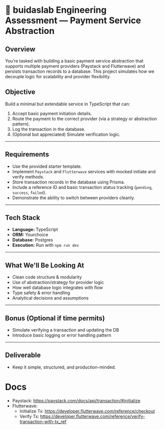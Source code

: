 # 🧾 buidaslab Engineering Assessment — Payment Service Abstraction

## Overview

You’re tasked with building a basic payment service abstraction that supports multiple payment providers (Paystack and Flutterwave) and persists transaction records to a database. This project simulates how we decouple logic for scalability and provider flexibility.

## Objective

Build a minimal but extendable service in TypeScript that can:

1. Accept basic payment initiation details.
2. Route the payment to the correct provider (via a strategy or abstraction pattern).
3. Log the transaction in the database.
4. (Optional but appreciated) Simulate verification logic.

---

## Requirements

- Use the provided starter template.
- Implement `Paystack` and `Flutterwave` services with mocked initiate and verify methods.
- Store transaction records in the database using Prisma.
- Include a reference ID and basic transaction status tracking (`pending`, `success`, `failed`).
- Demonstrate the ability to switch between providers cleanly.

---

## Tech Stack

- **Language:** TypeScript
- **ORM:** Yourchoice
- **Database:** Postgres
- **Execution:** Run with `npm run dev`

---

## What We'll Be Looking At

- Clean code structure & modularity
- Use of abstraction/strategy for provider logic
- How well database logic integrates with flow
- Type safety & error handling
- Analytical decisions and assumptions

---

## Bonus (Optional if time permits)

- Simulate verifying a transaction and updating the DB
- Introduce basic logging or error handling pattern

---

## Deliverable

- Keep it simple, structured, and production-minded.

# Docs

- Paystack: https://paystack.com/docs/api/transaction/#initialize
- Flutterwave:
  - Initialize Tx: https://developer.flutterwave.com/reference/checkout
  - Verify Tx: https://developer.flutterwave.com/reference/verify-transaction-with-tx_ref
